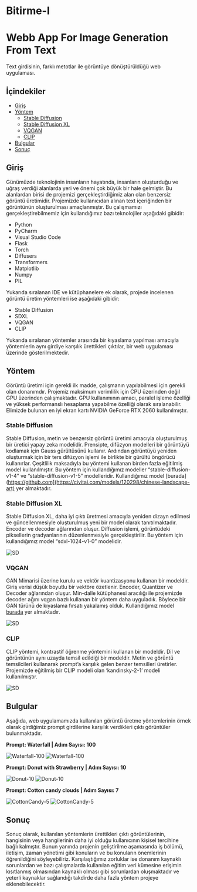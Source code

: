 # Bitirme-I

# Webb App For Image Generation From Text

Text girdisinin, farklı metotlar ile görüntüye dönüştürüldüğü web uygulaması.

## İçindekiler

- [Giriş](#giriş)
- [Yöntem](#yöntem)
  - [Stable Diffusion](#stable-diffusion)
  - [Stable Diffusion XL](#stable-diffusion-xl)
  - [VQGAN](#vqgan)
  - [CLIP](#clip)
- [Bulgular](#bulgular)
- [Sonuç](#sonuç)

## Giriş

Günümüzde teknolojinin insanların hayatında, insanların oluşturduğu ve uğraş verdiği alanlarda yeri ve önemi çok büyük bir hale gelmiştir. Bu alanlardan birisi de projemizi gerçekleştirdiğimiz alan olan benzersiz görüntü üretimidir. Projemizde kullanıcıdan alınan text içeriğinden bir görüntünün oluşturulması amaçlanmıştır. Bu çalışmamızı gerçekleştirebilmemiz için kullandığımız bazı teknolojiler aşağıdaki gibidir:

- Python
- PyCharm
- Visual Studio Code
- Flask
- Torch
- Diffusers
- Transformers
- Matplotlib
- Numpy
- PIL

Yukarıda sıralanan IDE ve kütüphanelere ek olarak, projede incelenen görüntü üretim yöntemleri ise aşağıdaki gibidir:

- Stable Diffusion
- SDXL
- VQGAN
- CLIP

Yukarıda sıralanan yöntemler arasında bir kıyaslama yapılması amacıyla yöntemlerin aynı girdiye karşılık ürettikleri çıktılar, bir web uygulaması üzerinde gösterilmektedir.

## Yöntem

Görüntü üretimi için gerekli ilk madde, çalışmanın yapılabilmesi için gerekli olan donanımdır. Projemiz maksimum verimlilik için CPU üzerinden değil GPU üzerinden çalışmaktadır. GPU kullanımının amacı, paralel işleme özelliği ve yüksek performanslı hesaplama yapabilme özelliği olarak sıralanabilir. Elimizde bulunan en iyi ekran kartı NVIDIA GeForce RTX 2060 kullanılmıştır.

### Stable Diffusion

Stable Diffusion, metin ve benzersiz görüntü üretimi amacıyla oluşturulmuş bir üretici yapay zeka modelidir. Prensipte, difüzyon modelleri bir görüntüyü kodlamak için Gauss gürültüsünü kullanır. Ardından görüntüyü yeniden oluşturmak için bir ters difüzyon işlemi ile birlikte bir gürültü öngörücü kullanırlar. Çeşitlilik maksadıyla bu yöntemi kullanan birden fazla eğitilmiş model kullanılmıştır. Bu yöntem için kullandığımız modeller “stable-diffusion-v1-4” ve “stable-diffusion-v1-5” modelleridir. Kullandığımız model [burada](https://github.com](https://civitai.com/models/120298/chinese-landscape-art) yer almaktadır.


### Stable Diffusion XL

Stable Diffusion XL, daha iyi çıktı üretmesi amacıyla yeniden dizayn edilmesi ve güncellenmesiyle oluşturulmuş yeni bir model olarak tanıtılmaktadır.  Encoder ve decoder ağlarından oluşur. Diffusion işlemi, görüntüdeki piksellerin gradyanlarının düzenlenmesiyle gerçekleştirilir. Bu yöntem için kullandığımız model “sdxl-1024-v1-0” modelidir.

![SD](images/architectureSD.jpg)

### VQGAN

GAN Mimarisi üzerine kurulu ve vektör kuantizasyonu kullanan bir modeldir. Giriş verisi düşük boyutlu bir vektöre özetlenir. Encoder, Quantizer ve Decoder ağlarından oluşur. Min-dalle kütüphanesi aracılığı ile projemizde decoder ağını vqgan bazlı kullanan bir yöntem daha uyguladık. Böylece bir GAN türünü de kıyaslama fırsatı yakalamış olduk. Kullandığımız model [burada](https://drive.google.com/file/d/1IzQTybxQlcFRDXOh6QWBh3OfgOxb9sRb/view?usp=drive_link) yer almaktadır.

![SD](images/architectureGAN.png)

### CLIP

CLIP yöntemi, kontrastif öğrenme yöntemini kullanan bir modeldir. Dil ve görüntünün aynı uzayda temsil edildiği bir modeldir.  Metin ve görüntü temsilcileri kullanarak prompt’a karşılık gelen benzer temsilleri üretirler. Projemizde eğitilmiş bir CLIP modeli olan ‘kandinsky-2-1’ modeli kullanılmıştır. 

![SD](images/architectureCLIP.png)


## Bulgular

Aşağıda, web uygulamamızda kullanılan görüntü üretme yöntemlerinin örnek olarak girdiğimiz prompt girdilerine karşılık verdikleri çıktı görüntüler bulunmaktadır.

**Prompt: Waterfall | Adım Sayısı: 100**

![Waterfall-100](images/waterfall.png)
![Waterfall-100](images/waterfall1.png)

**Prompt: Donut with Strawberry | Adım Sayısı: 10**

![Donut-10](images/donut.png)
![Donut-10](images/donut2.png)

**Prompt: Cotton candy clouds | Adım Sayısı: 7**

![CottonCandy-5](images/cloud.png)
![CottonCandy-5](images/cloud2.png)

## Sonuç

Sonuç olarak, kullanılan yöntemlerin ürettikleri çıktı görüntülerinin, hangisinin veya hangilerinin daha iyi olduğu kullanıcının kişisel tercihine bağlı kalmıştır. Bunun yanında projenin geliştirilme aşamasında iş bölümü, iletişim, zaman yönetimi gibi konuların ve bu konuların önemlerinin öğrenildiğini söyleyebiliriz. Karşılaştığımız zorluklar ise donanım kaynaklı sorunlardan ve bazı çalışmalarda kullanılan eğitim veri kümesine erişimin kısıtlanmış olmasından kaynaklı olması gibi sorunlardan oluşmaktadır ve yeterli kaynaklar sağlandığı takdirde daha fazla yöntem projeye eklenebilecektir.


